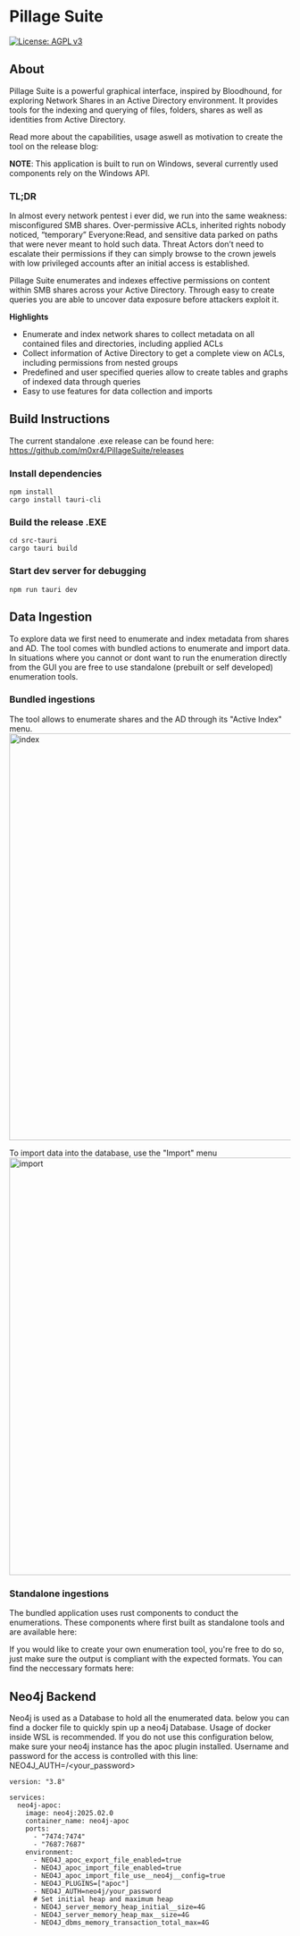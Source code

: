 # Pillage Suite

[![License: AGPL v3](https://img.shields.io/badge/License-GPL%20v3-blue.svg)](LICENSE)

## About
Pillage Suite is a powerful graphical interface, inspired by Bloodhound, for exploring Network Shares in an Active Directory environment.
It provides tools for the indexing and querying of files, folders, shares as well as identities from Active Directory. 

Read more about the capabilities, usage aswell as motivation to create the tool on the release blog:

**NOTE**: This application is built to run on Windows, several currently used components rely on the Windows API.

### TL;DR
In almost every network pentest i ever did, we run into the same weakness: misconfigured SMB shares. Over-permissive ACLs, inherited rights nobody noticed, “temporary” Everyone:Read, and sensitive data parked on paths that were never meant to hold such data. Threat Actors don’t need to escalate their permissions if they can simply browse to the crown jewels with low privileged accounts after an initial access is established.

Pillage Suite enumerates and indexes effective permissions on content within SMB shares across your Active Directory. Through easy to create queries you are able to uncover data exposure before attackers exploit it.

**Highlights**
- Enumerate and index network shares to collect metadata on all contained files and directories, including applied ACLs
- Collect information of Active Directory to get a complete view on ACLs, including permissions from nested groups
- Predefined and user specified queries allow to create tables and graphs of indexed data through queries
- Easy to use features for data collection and imports 


## Build Instructions
The current standalone .exe release can be found here: https://github.com/m0xr4/PillageSuite/releases

### Install dependencies
  ```
npm install
cargo install tauri-cli
```
### Build the release .EXE
```
cd src-tauri
cargo tauri build
```
### Start dev server for debugging
```
npm run tauri dev
```

## Data Ingestion
To explore data we first need to enumerate and index metadata from shares and AD. The tool comes with bundled actions to enumerate and import data. In situations where you cannot or dont want to run the enumeration directly from the GUI you are free to use standalone (prebuilt or self developed) enumeration tools.

### Bundled ingestions
The tool allows to enumerate shares and the AD through its "Active Index" menu.
<img width="1490" height="728" alt="index" src="https://github.com/user-attachments/assets/0a743338-7bff-4e7e-980e-3cf9961d8bde" />

To import data into the database, use the "Import" menu
<img width="1205" height="747" alt="import" src="https://github.com/user-attachments/assets/f02cca70-3812-4b7e-a63b-f517d60aa380" />


### Standalone ingestions
The bundled application uses rust components to conduct the enumerations. These components where first built as standalone tools and are available here:

If you would like to create your own enumeration tool, you're free to do so, just make sure the output is compliant with the expected formats. You can find the neccessary formats here: 

## Neo4j Backend
Neo4j is used as a Database to hold all the enumerated data. below you can find a docker file to quickly spin up a neo4j Database. Usage of docker inside WSL is recommended.
If you do not use this configuration below, make sure your neo4j instance has the apoc plugin installed.
Username and password for the access is controlled with this line: NEO4J_AUTH=<username>/<your_password>
```
version: "3.8"

services:
  neo4j-apoc:
    image: neo4j:2025.02.0
    container_name: neo4j-apoc
    ports:
      - "7474:7474"
      - "7687:7687"
    environment:
      - NEO4J_apoc_export_file_enabled=true
      - NEO4J_apoc_import_file_enabled=true
      - NEO4J_apoc_import_file_use__neo4j__config=true
      - NEO4J_PLUGINS=["apoc"]
      - NEO4J_AUTH=neo4j/your_password
      # Set initial heap and maximum heap
      - NEO4J_server_memory_heap_initial__size=4G
      - NEO4J_server_memory_heap_max__size=4G
      - NEO4J_dbms_memory_transaction_total_max=4G
```
